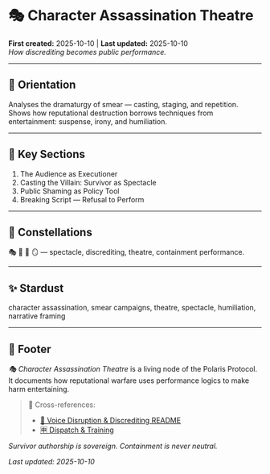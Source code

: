 # 🎭 Character Assassination Theatre  
**First created:** 2025-10-10 | **Last updated:** 2025-10-10  
*How discrediting becomes public performance.*

---

## 🧭 Orientation  
Analyses the dramaturgy of smear — casting, staging, and repetition.  
Shows how reputational destruction borrows techniques from entertainment: suspense, irony, and humiliation.

---

## 📑 Key Sections  
1. The Audience as Executioner  
2. Casting the Villain: Survivor as Spectacle  
3. Public Shaming as Policy Tool  
4. Breaking Script — Refusal to Perform  

---

## 🌌 Constellations  
🎭 👅 🧿 🪞 — spectacle, discrediting, theatre, containment performance.

---

## ✨ Stardust  
character assassination, smear campaigns, theatre, spectacle, humiliation, narrative framing

---

## 🏮 Footer  
*🎭 Character Assassination Theatre* is a living node of the Polaris Protocol.  
It documents how reputational warfare uses performance logics to make harm entertaining.

> 📡 Cross-references:  
> - [👅 Voice Disruption & Discrediting README](./README.md)  
> - [🈸 Dispatch & Training](../🈸_Dispatch_And_Training/)  

*Survivor authorship is sovereign. Containment is never neutral.*  

_Last updated: 2025-10-10_
